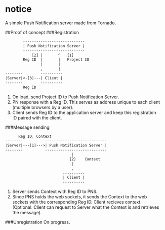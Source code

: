 # notice
A simple Push Notification server made from Tornado.

##Proof of concept
###Registration
```txt
		----------------------------
		| Push Notification Server |
		----------------------------
			[2]	|		^	[1]
		Reg ID	|		|	Project ID
				|		|
				,		|
--------		----------
|Server|<-[3]---| Client |
--------		----------		
		Reg ID		
```
1. On load, send Project ID to Push Notification Server.
2. PN response with a Reg ID. This serves as address unique to each client (multiple browsers by a user).
3. Client sends Reg ID to the application server and keep this registration ID paired with the client.

###Message sending
```txt
	  Reg ID, Context
--------		  ----------------------------
|Server|---[1]--->| Push Notification Server |
--------		  ----------------------------
							  |
							 [2]	Context
							  |
							  ,
						  ----------
						  | Client |
						  ----------
```
1. Server sends Context with Reg ID to PNS.
2. Since PNS holds the web sockets, it sends the Context to the web sockets with the corresponding Reg ID.
Client recieves context. (Optional: Client can request to Server what the Context is and retrieves the message).

###Unregistration
On progress.